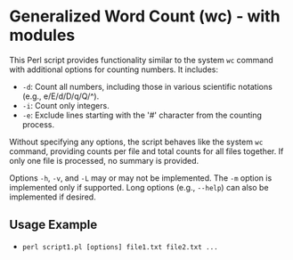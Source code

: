# Generalized Word Count (wc) - with modules

This Perl script provides functionality similar to the system `wc` command with additional options for counting numbers. It includes:

- `-d`: Count all numbers, including those in various scientific notations (e.g., e/E/d/D/q/Q/^).
- `-i`: Count only integers.
- `-e`: Exclude lines starting with the '#' character from the counting process.

Without specifying any options, the script behaves like the system `wc` command, providing counts per file and total counts for all files together. If only one file is processed, no summary is provided.

Options `-h`, `-v`, and `-L` may or may not be implemented. The `-m` option is implemented only if supported. Long options (e.g., `--help`) can also be implemented if desired.

## Usage Example
- `perl script1.pl [options] file1.txt file2.txt ...`
